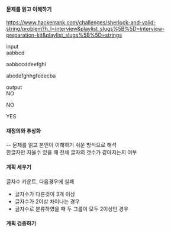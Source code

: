 #### 문제를 읽고 이해하기
https://www.hackerrank.com/challenges/sherlock-and-valid-string/problem?h_l=interview&playlist_slugs%5B%5D=interview-preparation-kit&playlist_slugs%5B%5D=strings

input</br>
aabbcd

aabbccddeefghi

abcdefghhgfedecba


output</br>
NO

NO

YES

 
#### 재정의와 추상화<br>
-- 문제를 읽고 본인이 이해하기 쉬운 방식으로 해석<br>
한글자만 지울수 있을 때 전체 글자의 갯수가 같아지는지 여부

#### 계획 세우기<br>
글자수 카운트, 다음경우에 실패
- 글자수가 다른것이 3개 이상
- 글자수가 2이상 차이나는 경우
- 글자수로 분류하였을 때 두 그룹이 모두 2이상인 경우

#### 계획 검증하기
